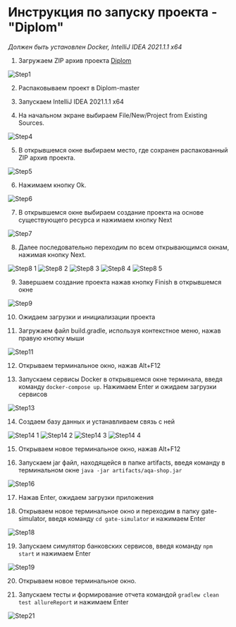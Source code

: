 # **Инструкция по запуску проекта - "Diplom"**

_Должен быть установлен Docker, IntelliJ IDEA 2021.1.1 x64_

1. Загружаем ZIP архив проекта [Diplom](https://github.com/EvgeniyaSelivanova/Diplom)    

![Step1](https://user-images.githubusercontent.com/75242936/124980115-a7a1f200-e03c-11eb-8075-7f6d192e4373.png)

2. Распаковываем проект в Diplom-master 

3. Запускаем IntelliJ IDEA 2021.1.1 x64

4. На начальном экране выбираем File/New/Project from Existing Sources.

![Step4](https://user-images.githubusercontent.com/75242936/124980187-bdafb280-e03c-11eb-85f5-4a65f80aba0a.png)

5. В открывшемся окне выбираем место, где сохранен распакованный ZIP архив проекта.

![Step5](https://user-images.githubusercontent.com/75242936/124981603-6ad6fa80-e03e-11eb-8aeb-bdc472773c0c.png)

6. Нажимаем кнопку Ok.

![Step6](https://user-images.githubusercontent.com/75242936/124981798-a5409780-e03e-11eb-9ea4-ccb190f715e4.png)

7. В открывшемся окне выбираем создание проекта на основе существующего ресурса и нажимаем кнопку Next

![Step7](https://user-images.githubusercontent.com/75242936/124980330-e768d980-e03c-11eb-8b7d-f3100b9d88ee.png)

8. Далее последовательно переходим по всем открывающимся окнам, нажимая кнопку Next.

![Step8 1](https://user-images.githubusercontent.com/75242936/124980358-f3549b80-e03c-11eb-98ed-3cfd301a759c.png)
![Step8 2](https://user-images.githubusercontent.com/75242936/124980385-fbacd680-e03c-11eb-9f28-885e1a871a76.png)
![Step8 3](https://user-images.githubusercontent.com/75242936/124980410-02d3e480-e03d-11eb-890b-cea9e7210aa1.png)
![Step8 4](https://user-images.githubusercontent.com/75242936/124980424-06676b80-e03d-11eb-8a8f-afab0acf4f91.png)
![Step8 5](https://user-images.githubusercontent.com/75242936/124980446-0c5d4c80-e03d-11eb-90c9-794b1c572167.png)

9. Завершаем создание проекта нажав кнопку Finish в открывшемся окне

![Step9](https://user-images.githubusercontent.com/75242936/124980471-15e6b480-e03d-11eb-9253-8e9a845825ad.png)

10. Ожидаем загрузки и инициализации проекта

11. Загружаем файл build.gradle, используя контекстное меню, нажав правую кнопку мыши

![Step11](https://user-images.githubusercontent.com/75242936/124980501-20a14980-e03d-11eb-91e2-8cb4ca43238d.png)

12. Открываем терминальное окно, нажав Alt+F12

13. Запускаем сервисы Docker в открывшемся окне терминала, введя команду ```docker-compose up```. 
    Нажимаем Enter и ожидаем загрузки сервисов

![Step13](https://user-images.githubusercontent.com/75242936/124980523-2a2ab180-e03d-11eb-800f-08f4699d86d0.png)

14. Создаем базу данных и устанавливаем связь с ней

![Step14 1](https://user-images.githubusercontent.com/75242936/124982165-14b68700-e03f-11eb-93b6-6206da70e1c2.png)
![Step14 2](https://user-images.githubusercontent.com/75242936/124980572-3878cd80-e03d-11eb-8ad9-2830102fa4ce.png)
![Step14 3](https://user-images.githubusercontent.com/75242936/124982478-6b23c580-e03f-11eb-8ba6-fd00f5e0b7ed.png)
![Step14 4](https://user-images.githubusercontent.com/75242936/124982836-d79ec480-e03f-11eb-8e52-8a85a59103b4.png)

15. Открываем новое терминальное окно, нажав Alt+F12

16. Запускаем jar файл, находящейся в папке artifacts, введя команду в терминальном окне 
```java -jar artifacts/aqa-shop.jar```

![Step16](https://user-images.githubusercontent.com/75242936/124980613-49c1da00-e03d-11eb-8af0-9af237504393.png)

17. Нажав Enter, ожидаем загрузки приложения

18. Открываем новое терминальное окно и переходим в папку gate-simulator, введя команду
```cd gate-simulator``` и нажимаем Enter

![Step18](https://user-images.githubusercontent.com/75242936/124980655-57775f80-e03d-11eb-9b69-bc2edc097583.png)

19. Запускаем симулятор банковских сервисов, введя команду
```npm start``` и нажимаем Enter

![Step19](https://user-images.githubusercontent.com/75242936/124980679-5fcf9a80-e03d-11eb-903d-e594e52f0fac.png)

20. Открываем новое терминальное окно. 

21. Запускаем тесты и формирование отчета командой ```gradlew clean test allureReport```
    и нажимаем Enter

![Step21](https://user-images.githubusercontent.com/75242936/124980709-69590280-e03d-11eb-8022-8fcf43b2b1e4.png)
